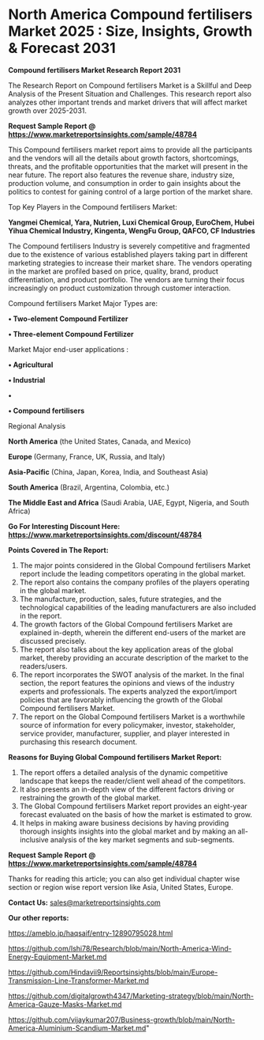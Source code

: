 # North America Compound fertilisers Market 2025 : Size, Insights, Growth & Forecast 2031

<strong>Compound fertilisers Market Research Report 2031</strong>

The Research Report on Compound fertilisers Market is a Skillful and Deep Analysis of the Present Situation and Challenges. This research report also analyzes other important trends and market drivers that will affect market growth over 2025-2031.

<strong>Request Sample Report @ <a href=https://www.marketreportsinsights.com/sample/48784>https://www.marketreportsinsights.com/sample/48784</a></strong>

This Compound fertilisers market report aims to provide all the participants and the vendors will all the details about growth factors, shortcomings, threats, and the profitable opportunities that the market will present in the near future. The report also features the revenue share, industry size, production volume, and consumption in order to gain insights about the politics to contest for gaining control of a large portion of the market share.

Top Key Players in the Compound fertilisers Market:

<strong>Yangmei Chemical, Yara, Nutrien, Luxi Chemical Group, EuroChem, Hubei Yihua Chemical Industry, Kingenta, WengFu Group, QAFCO, CF Industries</strong>

The Compound fertilisers Industry is severely competitive and fragmented due to the existence of various established players taking part in different marketing strategies to increase their market share. The vendors operating in the market are profiled based on price, quality, brand, product differentiation, and product portfolio. The vendors are turning their focus increasingly on product customization through customer interaction.

Compound fertilisers Market Major Types are:

<strong>•  Two-element Compound Fertilizer

•  Three-element Compound Fertilizer</strong>

Market Major end-user applications :

<strong>•  Agricultural

•  Industrial

•  

•  Compound fertilisers</strong>

Regional Analysis

</u><strong><b>North America</b></strong> (the United States, Canada, and Mexico)

<strong><b>Europe </b></strong>(Germany, France, UK, Russia, and Italy)

<strong><b>Asia-Pacific</b></strong> (China, Japan, Korea, India, and Southeast Asia)

<strong><b>South America</b></strong> (Brazil, Argentina, Colombia, etc.)

<strong><b>The Middle East and Africa</b></strong> (Saudi Arabia, UAE, Egypt, Nigeria, and South Africa)

<strong>Go For Interesting Discount Here: <a href=https://www.marketreportsinsights.com/discount/48784>https://www.marketreportsinsights.com/discount/48784</a></strong>

<strong>Points Covered in The Report:</strong>
<ol>
  <li>The major points considered in the Global Compound fertilisers Market report include the leading competitors operating in the global market.</li>
  <li>The report also contains the company profiles of the players operating in the global market.</li>
  <li>The manufacture, production, sales, future strategies, and the technological capabilities of the leading manufacturers are also included in the report.</li>
  <li>The growth factors of the Global Compound fertilisers Market are explained in-depth, wherein the different end-users of the market are discussed precisely.</li>
  <li>The report also talks about the key application areas of the global market, thereby providing an accurate description of the market to the readers/users.</li>
  <li>The report incorporates the SWOT analysis of the market. In the final section, the report features the opinions and views of the industry experts and professionals. The experts analyzed the export/import policies that are favorably influencing the growth of the Global Compound fertilisers Market.</li>
  <li>The report on the Global Compound fertilisers Market is a worthwhile source of information for every policymaker, investor, stakeholder, service provider, manufacturer, supplier, and player interested in purchasing this research document.</li>
</ol>
<strong>Reasons for Buying Global Compound fertilisers Market Report:</strong>

<ol>
  <li>The report offers a detailed analysis of the dynamic competitive landscape that keeps the reader/client well ahead of the competitors.</li>
  <li>It also presents an in-depth view of the different factors driving or restraining the growth of the global market.</li>
  <li>The Global Compound fertilisers Market report provides an eight-year forecast evaluated on the basis of how the market is estimated to grow.</li>
  <li>It helps in making aware business decisions by having providing thorough insights insights into the global market and by making an all-inclusive analysis of the key market segments and sub-segments.</li>
</ol>
<strong>Request Sample Report @ <a href=https://www.marketreportsinsights.com/sample/48784>https://www.marketreportsinsights.com/sample/48784</a></strong>


Thanks for reading this article; you can also get individual chapter wise section or region wise report version like Asia, United States, Europe.

<strong>Contact Us:</strong>
sales@marketreportsinsights.com

<strong>Our other reports:</strong>

<a href=https://ameblo.jp/haqsaif/entry-12890795028.html>https://ameblo.jp/haqsaif/entry-12890795028.html</a>

<a href=https://github.com/Ishi78/Research/blob/main/North-America-Wind-Energy-Equipment-Market.md>https://github.com/Ishi78/Research/blob/main/North-America-Wind-Energy-Equipment-Market.md</a>

<a href=https://github.com/Hindavii9/Reportsinsights/blob/main/Europe-Transmission-Line-Transformer-Market.md>https://github.com/Hindavii9/Reportsinsights/blob/main/Europe-Transmission-Line-Transformer-Market.md</a>

<a href=https://github.com/digitalgrowth4347/Marketing-strategy/blob/main/North-America-Gauze-Masks-Market.md>https://github.com/digitalgrowth4347/Marketing-strategy/blob/main/North-America-Gauze-Masks-Market.md</a>

<a href=https://github.com/vijaykumar207/Business-growth/blob/main/North-America-Aluminium-Scandium-Market.md>https://github.com/vijaykumar207/Business-growth/blob/main/North-America-Aluminium-Scandium-Market.md</a>"

